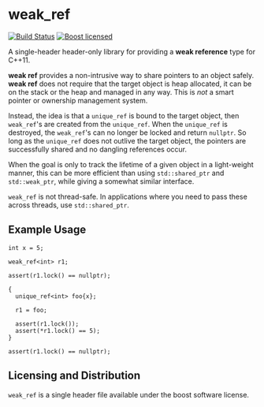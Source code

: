 # weak_ref

[![Build Status](https://travis-ci.org/cbeck88/weak_ref.svg?branch=master)](http://travis-ci.org/cbeck88/weak_ref)
[![Boost licensed](https://img.shields.io/badge/license-Boost-blue.svg)](./LICENSE)

A single-header header-only library for providing a **weak reference** type for C++11.

**weak ref** provides a non-intrusive way to share pointers to an object safely.
**weak ref** does not require that the target object is heap allocated, it can be
on the stack or the heap and managed in any way. This is *not* a smart pointer or
ownership management system.

Instead, the idea is that a `unique_ref` is bound to the target object, then
`weak_ref`'s are created from the `unique_ref`. When the `unique_ref` is
destroyed, the `weak_ref`'s can no longer be locked and return `nullptr`. So
long as the `unique_ref` does not outlive the target object, the pointers are
successfully shared and no dangling references occur.

When the goal is only to track the lifetime of a given object in a light-weight
manner, this can be more efficient than using `std::shared_ptr` and
`std::weak_ptr`, while giving a somewhat similar interface.

`weak_ref` is not thread-safe. In applications where you need to pass these across
threads, use `std::shared_ptr`.

## Example Usage

```
int x = 5;

weak_ref<int> r1;

assert(r1.lock() == nullptr);

{
  unique_ref<int> foo{x};

  r1 = foo;

  assert(r1.lock());
  assert(*r1.lock() == 5);
}

assert(r1.lock() == nullptr);
```

## Licensing and Distribution

`weak_ref` is a single header file available under the boost software license.
